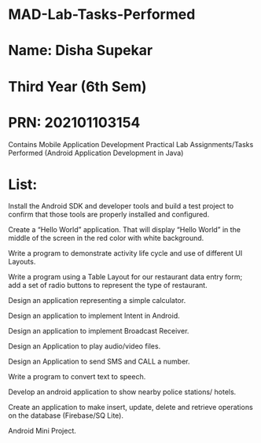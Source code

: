# MAD-Lab-Tasks-Performed
# Name: Disha Supekar
# Third Year (6th Sem)
# PRN: 202101103154
Contains Mobile Application Development Practical Lab Assignments/Tasks Performed (Android Application Development in Java)

# List: 

Install the Android SDK and developer tools and build a test project to confirm that those tools are properly installed and configured.

Create a “Hello World” application. That will display “Hello World” in the middle of the screen in the red color with white background.

Write a program to demonstrate activity life cycle and use of different UI Layouts.

Write a program using a Table Layout for our restaurant data entry form; add a set of radio buttons to represent the type of restaurant.

Design an application representing a simple calculator.

Design an application to implement Intent in Android.

Design an application to implement Broadcast Receiver.

Design an Application to play audio/video files.

Design an Application to send SMS and CALL a number.

Write a program to convert text to speech.

Develop an android application to show nearby police stations/ hotels.

Create an application to make insert, update, delete and retrieve operations on the database (Firebase/SQ Lite).

Android Mini Project.
